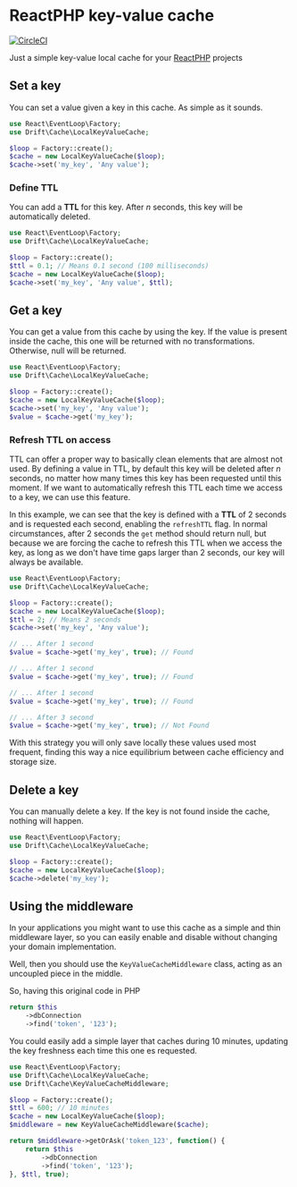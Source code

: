 # ReactPHP key-value cache

[![CircleCI](https://circleci.com/gh/driftphp/reactphp-cache.svg?style=svg)](https://circleci.com/gh/driftphp/reactphp-cache)

Just a simple key-value local cache for your [ReactPHP](https://reactphp.org/)
projects

## Set a key

You can set a value given a key in this cache. As simple as it sounds.

```php
use React\EventLoop\Factory;
use Drift\Cache\LocalKeyValueCache;

$loop = Factory::create();
$cache = new LocalKeyValueCache($loop);
$cache->set('my_key', 'Any value');
```

### Define TTL

You can add a **TTL** for this key. After *n* seconds, this key will be
automatically deleted.

```php
use React\EventLoop\Factory;
use Drift\Cache\LocalKeyValueCache;

$loop = Factory::create();
$ttl = 0.1; // Means 0.1 second (100 milliseconds)
$cache = new LocalKeyValueCache($loop);
$cache->set('my_key', 'Any value', $ttl);
```

## Get a key

You can get a value from this cache by using the key. If the value is present
inside the cache, this one will be returned with no transformations. Otherwise,
null will be returned.

```php
use React\EventLoop\Factory;
use Drift\Cache\LocalKeyValueCache;

$loop = Factory::create();
$cache = new LocalKeyValueCache($loop);
$cache->set('my_key', 'Any value');
$value = $cache->get('my_key');
```

### Refresh TTL on access

TTL can offer a proper way to basically clean elements that are almost not
used. By defining a value in TTL, by default this key will be deleted after
*n* seconds, no matter how many times this key has been requested until this
moment. If we want to automatically refresh this TTL each time we access to a
key, we can use this feature.

In this example, we can see that the key is defined with a **TTL** of 2 seconds
and is requested each second, enabling the `refreshTTL` flag. In normal 
circumstances, after 2 seconds the `get` method should return null, but because
we are forcing the cache to refresh this TTL when we access the key, as long as
we don't have time gaps larger than 2 seconds, our key will always be available.

```php
use React\EventLoop\Factory;
use Drift\Cache\LocalKeyValueCache;

$loop = Factory::create();
$cache = new LocalKeyValueCache($loop);
$ttl = 2; // Means 2 seconds
$cache->set('my_key', 'Any value');

// ... After 1 second
$value = $cache->get('my_key', true); // Found

// ... After 1 second
$value = $cache->get('my_key', true); // Found

// ... After 1 second
$value = $cache->get('my_key', true); // Found

// ... After 3 second
$value = $cache->get('my_key', true); // Not Found
```

With this strategy you will only save locally these values used most frequent,
finding this way a nice equilibrium between cache efficiency and storage size.

## Delete a key

You can manually delete a key. If the key is not found inside the cache, nothing
will happen.

```php
use React\EventLoop\Factory;
use Drift\Cache\LocalKeyValueCache;

$loop = Factory::create();
$cache = new LocalKeyValueCache($loop);
$cache->delete('my_key');
```

## Using the middleware

In your applications you might want to use this cache as a simple and thin
middleware layer, so you can easily enable and disable without changing your
domain implementation.

Well, then you should use the `KeyValueCacheMiddleware` class, acting as an
uncoupled piece in the middle.

So, having this original code in PHP

```php
return $this
    ->dbConnection
    ->find('token', '123');
```

You could easily add a simple layer that caches during 10 minutes, updating the
key freshness each time this one es requested.

```php
use React\EventLoop\Factory;
use Drift\Cache\LocalKeyValueCache;
use Drift\Cache\KeyValueCacheMiddleware;

$loop = Factory::create();
$ttl = 600; // 10 minutes
$cache = new LocalKeyValueCache($loop);
$middleware = new KeyValueCacheMiddleware($cache);

return $middleware->getOrAsk('token_123', function() {
    return $this
        ->dbConnection
        ->find('token', '123');
}, $ttl, true);
```
